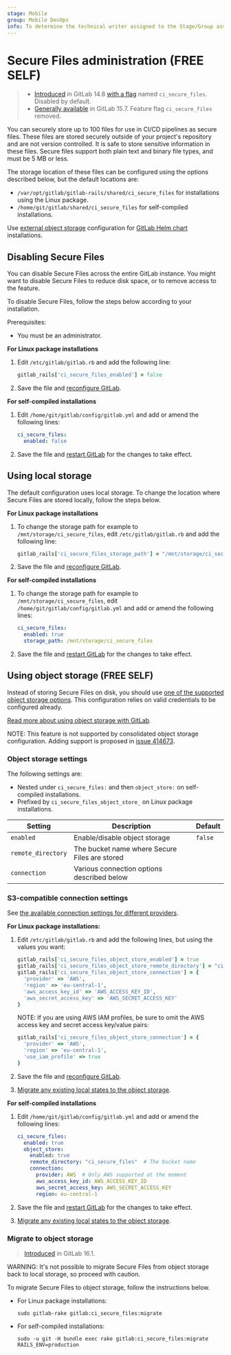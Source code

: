 ```yaml
---
stage: Mobile
group: Mobile DevOps
info: To determine the technical writer assigned to the Stage/Group associated with this page, see https://about.gitlab.com/handbook/product/ux/technical-writing/#assignments
---
```


# Secure Files administration **(FREE SELF)**

> - [Introduced](https://gitlab.com/gitlab-org/gitlab/-/merge_requests/78227) in GitLab 14.8 [with a flag](feature_flags.md) named `ci_secure_files`. Disabled by default.
> - [Generally available](https://gitlab.com/gitlab-org/gitlab/-/issues/350748) in GitLab 15.7. Feature flag `ci_secure_files` removed.

You can securely store up to 100 files for use in CI/CD pipelines as secure files.
These files are stored securely outside of your project's repository and are not version controlled.
It is safe to store sensitive information in these files. Secure files support both plain text
and binary file types, and must be 5 MB or less.

The storage location of these files can be configured using the options described below,
but the default locations are:

- `/var/opt/gitlab/gitlab-rails/shared/ci_secure_files` for installations using the Linux package.
- `/home/git/gitlab/shared/ci_secure_files` for self-compiled installations.

Use [external object storage](https://docs.gitlab.com/charts/advanced/external-object-storage/#lfs-artifacts-uploads-packages-external-diffs-terraform-state-dependency-proxy)
configuration for [GitLab Helm chart](https://docs.gitlab.com/charts/) installations.

## Disabling Secure Files

You can disable Secure Files across the entire GitLab instance. You might want to disable
Secure Files to reduce disk space, or to remove access to the feature.

To disable Secure Files, follow the steps below according to your installation.

Prerequisites:

- You must be an administrator.

**For Linux package installations**

1. Edit `/etc/gitlab/gitlab.rb` and add the following line:

   ```ruby
   gitlab_rails['ci_secure_files_enabled'] = false
   ```

1. Save the file and [reconfigure GitLab](restart_gitlab.md#reconfigure-a-linux-package-installation).

**For self-compiled installations**

1. Edit `/home/git/gitlab/config/gitlab.yml` and add or amend the following lines:

   ```yaml
   ci_secure_files:
     enabled: false
   ```

1. Save the file and [restart GitLab](restart_gitlab.md#self-compiled-installations) for the changes to take effect.

## Using local storage

The default configuration uses local storage. To change the location where Secure Files
are stored locally, follow the steps below.

**For Linux package installations**

1. To change the storage path for example to `/mnt/storage/ci_secure_files`, edit
   `/etc/gitlab/gitlab.rb` and add the following line:

   ```ruby
   gitlab_rails['ci_secure_files_storage_path'] = "/mnt/storage/ci_secure_files"
   ```

1. Save the file and [reconfigure GitLab](restart_gitlab.md#reconfigure-a-linux-package-installation).

**For self-compiled installations**

1. To change the storage path for example to `/mnt/storage/ci_secure_files`, edit
   `/home/git/gitlab/config/gitlab.yml` and add or amend the following lines:

   ```yaml
   ci_secure_files:
     enabled: true
     storage_path: /mnt/storage/ci_secure_files
   ```

1. Save the file and [restart GitLab](restart_gitlab.md#self-compiled-installations)
   for the changes to take effect.

## Using object storage **(FREE SELF)**

Instead of storing Secure Files on disk, you should use [one of the supported object storage options](object_storage.md#supported-object-storage-providers).
This configuration relies on valid credentials to be configured already.

[Read more about using object storage with GitLab](object_storage.md).

NOTE:
This feature is not supported by consolidated object storage configuration.
Adding support is proposed in [issue 414673](https://gitlab.com/gitlab-org/gitlab/-/issues/414673).

### Object storage settings

The following settings are:

- Nested under `ci_secure_files:` and then `object_store:` on self-compiled installations.
- Prefixed by `ci_secure_files_object_store_` on Linux package installations.

| Setting | Description | Default |
|---------|-------------|---------|
| `enabled` | Enable/disable object storage | `false` |
| `remote_directory` | The bucket name where Secure Files are stored | |
| `connection` | Various connection options described below | |

### S3-compatible connection settings

See [the available connection settings for different providers](object_storage.md#configure-the-connection-settings).

**For Linux package installations:**

1. Edit `/etc/gitlab/gitlab.rb` and add the following lines, but using
   the values you want:

   ```ruby
   gitlab_rails['ci_secure_files_object_store_enabled'] = true
   gitlab_rails['ci_secure_files_object_store_remote_directory'] = "ci_secure_files"
   gitlab_rails['ci_secure_files_object_store_connection'] = {
     'provider' => 'AWS',
     'region' => 'eu-central-1',
     'aws_access_key_id' => 'AWS_ACCESS_KEY_ID',
     'aws_secret_access_key' => 'AWS_SECRET_ACCESS_KEY'
   }
   ```

   NOTE:
   If you are using AWS IAM profiles, be sure to omit the AWS access key and secret access key/value pairs:

   ```ruby
   gitlab_rails['ci_secure_files_object_store_connection'] = {
     'provider' => 'AWS',
     'region' => 'eu-central-1',
     'use_iam_profile' => true
   }
   ```

1. Save the file and [reconfigure GitLab](restart_gitlab.md#reconfigure-a-linux-package-installation).
1. [Migrate any existing local states to the object storage](#migrate-to-object-storage).

**For self-compiled installations**

1. Edit `/home/git/gitlab/config/gitlab.yml` and add or amend the following lines:

   ```yaml
   ci_secure_files:
     enabled: true
     object_store:
       enabled: true
       remote_directory: "ci_secure_files"  # The bucket name
       connection:
         provider: AWS  # Only AWS supported at the moment
         aws_access_key_id: AWS_ACCESS_KEY_ID
         aws_secret_access_key: AWS_SECRET_ACCESS_KEY
         region: eu-central-1
   ```

1. Save the file and [restart GitLab](restart_gitlab.md#self-compiled-installations) for the changes to take effect.
1. [Migrate any existing local states to the object storage](#migrate-to-object-storage).

### Migrate to object storage

> [Introduced](https://gitlab.com/gitlab-org/incubation-engineering/mobile-devops/readme/-/issues/125) in GitLab 16.1.

WARNING:
It's not possible to migrate Secure Files from object storage back to local storage,
so proceed with caution.

To migrate Secure Files to object storage, follow the instructions below.

- For Linux package installations:

  ```shell
  sudo gitlab-rake gitlab:ci_secure_files:migrate
  ```

- For self-compiled installations:

  ```shell
  sudo -u git -H bundle exec rake gitlab:ci_secure_files:migrate RAILS_ENV=production
  ```

